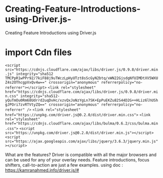 # Creating-Feature-Introductions-using-Driver.js-
Creating Feature Introductions using Driver.js 

# import Cdn files 

```<script src="https://cdnjs.cloudflare.com/ajax/libs/driver.js/0.9.8/driver.min.js" integrity="sha512  TMCPpR1wPPr92/7kiF88j9uTWczLpHyUTzt8sScGyN2btq/xWN22GjsdgNfUIMDtXV5WXUZ4s2OThcgpVxQv4w==" crossorigin="anonymous" referrerpolicy="no-referrer"></script>```
 ```<link rel="stylesheet" href="https://cdnjs.cloudflare.com/ajax/libs/driver.js/0.9.8/driver.min.css" integrity="sha512-yQuTmOu0Rm68Udrrd2uqDvHc/xzvQxJoNzYgLn7SK+EpPuEKZu82S44D2G++HLiz6lhUShgJPOri7zvRTVtyZQ==" crossorigin="anonymous" referrerpolicy="no-referrer" />```
```<link rel="stylesheet" href="https://unpkg.com/driver.js@0.2.0/dist/driver.min.css">```
```<link rel="stylesheet" href="https://cdnjs.cloudflare.com/ajax/libs/bulma/0.6.2/css/bulma.min.css">```
```<script src="https://unpkg.com/driver.js@0.2.0/dist/driver.min.js"></script>```
```<script src="https://ajax.googleapis.com/ajax/libs/jquery/3.6.3/jquery.min.js"></script>```

What are the features?
Driver is compatible with all the major browsers and can be used for any of your overlay needs. Feature introductions, focus shifters, call-to-action are just a few examples. using doc : https://kamranahmed.info/driver.js/#
